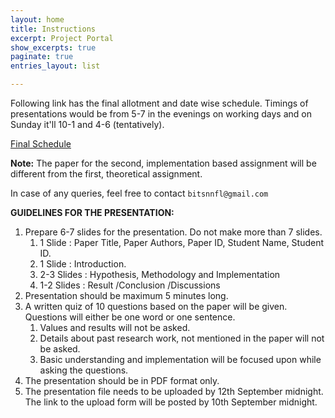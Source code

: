 ```yaml
---
layout: home
title: Instructions
excerpt: Project Portal
show_excerpts: true
paginate: true
entries_layout: list

---
```

Following link has the final allotment and date wise schedule. Timings of presentations would be from 5-7 in the evenings on working days and on Sunday it'll 10-1 and 4-6 (tentatively).

[Final Schedule](https://docs.google.com/spreadsheets/d/1Ke4qEM-o0X7936f5-RHe0crST6H3Nu8MO8LQmvBznSE/edit?usp=sharing)

**Note:** The paper for the second, implementation based assignment will be different from the first, theoretical assignment.

In case of any queries, feel free to contact `bitsnnfl@gmail.com`

**GUIDELINES FOR THE PRESENTATION:**

1. Prepare 6-7 slides for the presentation. Do not make more than 7 slides.
   1. 1 Slide : Paper Title, Paper Authors, Paper ID, Student Name, Student ID.
   2. 1 Slide : Introduction.
   3. 2-3 Slides : Hypothesis, Methodology and Implementation
   4. 1-2 Slides : Result /Conclusion /Discussions
2. Presentation should be maximum 5 minutes long.
3. A written quiz of 10 questions based on the paper will be given. Questions will either be one word or one sentence.
   1. Values and results will not be asked.
   2. Details about past research work, not mentioned in the paper will not be asked.
   3. Basic understanding and implementation will be focused upon while asking the questions.
4. The presentation should be in PDF format only.
5. The presentation file needs to be uploaded by 12th September midnight. The link to the upload form will be posted by 10th September midnight. 